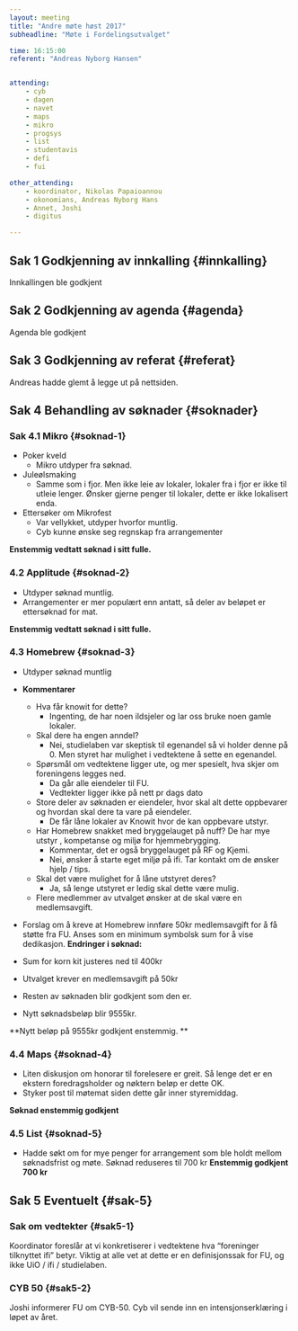 ```yaml
---
layout: meeting
title: "Andre møte høst 2017"
subheadline: "Møte i Fordelingsutvalget"

time: 16:15:00
referent: "Andreas Nyborg Hansen"


attending:
    - cyb
    - dagen
    - navet
    - maps
    - mikro
    - progsys
    - list
    - studentavis
    - defi
    - fui

other_attending:
    - koordinator, Nikolas Papaioannou
    - okonomians, Andreas Nyborg Hans
    - Annet, Joshi
    - digitus

---
```


## Sak 1 Godkjenning av innkalling {#innkalling}
Innkallingen ble godkjent

## Sak 2 Godkjenning av agenda {#agenda}
Agenda ble godkjent


## Sak 3 Godkjenning av referat {#referat}
Andreas hadde glemt å legge ut på nettsiden.

## Sak 4 Behandling av søknader {#soknader}

### Sak 4.1 Mikro {#soknad-1}
- Poker kveld
  - Mikro utdyper fra søknad. 
- Juleølsmaking
  - Samme som i fjor. Men ikke leie av lokaler, lokaler fra i fjor er ikke til utleie lenger. Ønsker gjerne penger til lokaler, dette er ikke lokalisert enda.
- Ettersøker om Mikrofest
  - Var vellykket, utdyper hvorfor muntlig. 
  - Cyb kunne ønske seg regnskap fra arrangementer
  
**Enstemmig vedtatt søknad i sitt fulle.**

### 4.2 Applitude {#soknad-2}
- Utdyper søknad muntlig.
- Arrangementer er mer populært enn antatt, så deler av beløpet er ettersøknad for mat. 

**Enstemmig vedtatt søknad i sitt fulle.**

### 4.3 Homebrew {#soknad-3}
- Utdyper søknad muntlig
- **Kommentarer**
  - Hva får knowit for dette?
    - Ingenting, de har noen ildsjeler og lar oss bruke noen gamle lokaler.
  - Skal dere ha engen anndel?
    - Nei, studielaben var skeptisk til egenandel så vi holder denne på 0. Men styret har mulighet i vedtektene å sette en egenandel. 
  - Spørsmål om vedtektene ligger ute, og mer spesielt, hva skjer om foreningens legges ned. 
    - Da går alle eiendeler til FU.
    - Vedtekter ligger ikke på nett pr dags dato
  - Store deler av søknaden er eiendeler, hvor skal alt dette oppbevarer og hvordan skal dere ta vare på eiendeler. 
    - De får låne lokaler av Knowit hvor de kan oppbevare utstyr.
  - Har Homebrew snakket med bryggelauget på nuff? De har mye utstyr , kompetanse og miljø for hjemmebrygging.
    - Kommentar, det er også bryggelauget på RF og Kjemi.
    - Nei, ønsker å starte eget miljø på ifi. Tar kontakt om de ønsker hjelp / tips.
  - Skal det være mulighet for å låne utstyret deres?
    - Ja, så lenge utstyret er ledig skal dette være mulig. 
  - Flere medlemmer av utvalget ønsker at de skal være en medlemsavgift. 

- Forslag om å kreve at Homebrew innføre 50kr medlemsavgift for å få støtte fra FU. Anses som en minimum symbolsk sum for å vise dedikasjon. 
**Endringer i søknad:**
- Sum for korn kit justeres ned til 400kr
- Utvalget krever en medlemsavgift på 50kr
- Resten av søknaden blir godkjent som den er.
- Nytt søknadsbeløp blir 9555kr. 

**Nytt beløp på 9555kr godkjent enstemmig. **

### 4.4 Maps {#soknad-4}
  - Liten diskusjon om honorar til forelesere er greit. Så lenge det er en ekstern foredragsholder og nøktern beløp er dette OK.
  - Styker post til møtemat siden dette går inner styremiddag. 
  
**Søknad enstemmig godkjent**


### 4.5 List {#soknad-5}
- Hadde søkt om for mye penger for arrangement som ble holdt mellom søknadsfrist og møte. Søknad reduseres til 700 kr
**Enstemmig godkjent 700 kr**

## Sak 5 Eventuelt {#sak-5}
### Sak om vedtekter {#sak5-1}
Koordinator foreslår at vi konkretiserer i vedtektene hva “foreninger tilknyttet ifi” betyr. Viktig at alle vet at dette er en definisjonssak for FU, og ikke UiO / ifi / studielaben.

### CYB 50 {#sak5-2}
Joshi informerer FU om CYB-50. Cyb vil sende inn en intensjonserklæring i løpet av året. 
